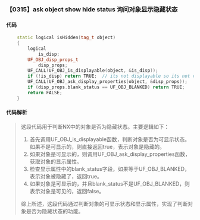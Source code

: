 ### 【0315】ask object show hide status 询问对象显示隐藏状态

#### 代码

```cpp
    static logical isHidden(tag_t object)  
    {  
        logical  
            is_disp;  
        UF_OBJ_disp_props_t  
            disp_props;  
        UF_CALL(UF_OBJ_is_displayable(object, &is_disp));  
        if (!is_disp) return TRUE;  // its not displayable so its not visible  
        UF_CALL(UF_OBJ_ask_display_properties(object, &disp_props));  
        if (disp_props.blank_status == UF_OBJ_BLANKED) return TRUE;  
        return FALSE;  
    }

```

#### 代码解析

> 这段代码用于判断NX中的对象是否为隐藏状态。主要逻辑如下：
>
> 1. 首先调用UF_OBJ_is_displayable函数，判断对象是否为可显示状态。如果不是可显示的，则直接返回true，表示对象是隐藏的。
> 2. 如果对象是可显示的，则调用UF_OBJ_ask_display_properties函数，获取对象的显示属性。
> 3. 检查显示属性中的blank_status字段，如果等于UF_OBJ_BLANKED，表示对象被隐藏了，返回true。
> 4. 如果对象是可显示的，并且blank_status不是UF_OBJ_BLANKED，则表示对象是可见的，返回false。
>
> 综上所述，这段代码通过判断对象的可显示状态和显示属性，实现了判断对象是否为隐藏状态的功能。
>
